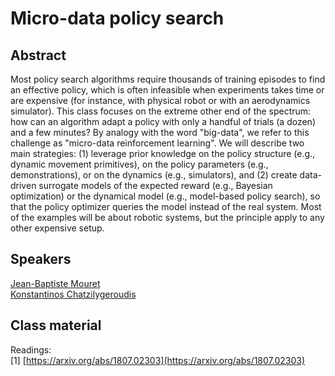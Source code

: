 # Micro-data policy search

## Abstract

Most policy search algorithms require thousands of training episodes to find an effective policy, which is often infeasible when experiments takes time or are expensive (for instance, with physical robot or with an aerodynamics simulator). This class focuses on the extreme other end of the spectrum: how can an algorithm adapt a policy with only a handful of trials (a dozen) and a few minutes? By analogy with the word "big-data", we refer to this challenge as "micro-data reinforcement learning". We will describe two main strategies: (1) leverage prior knowledge on the policy structure (e.g., dynamic movement primitives), on the policy parameters (e.g., demonstrations), or on the dynamics (e.g., simulators), and (2) create data-driven surrogate models of the expected reward (e.g., Bayesian optimization) or the dynamical model (e.g., model-based policy search), so that the policy optimizer queries the model instead of the real system. Most of the examples will be about robotic systems, but the principle apply to any other expensive setup.

## Speakers

[Jean-Baptiste Mouret](jean-baptiste-mouret.md)  
[Konstantinos Chatzilygeroudis](konstantinos-chatzilygeroudis.md)

## Class material

Readings:  
[1] [https://arxiv.org/abs/1807.02303](https://arxiv.org/abs/1807.02303)



